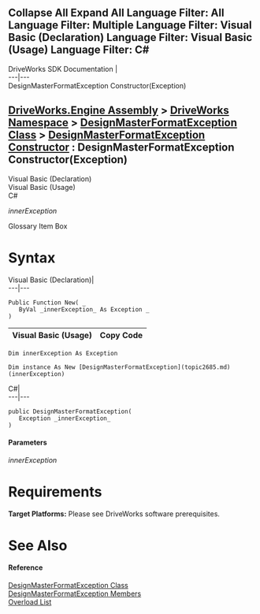 Collapse All Expand All Language Filter: All  Language Filter: Multiple  Language Filter: Visual Basic (Declaration) Language Filter: Visual Basic (Usage) Language Filter: C#  
---  
DriveWorks SDK Documentation  |   
---|---  
DesignMasterFormatException Constructor(Exception)   
  
[DriveWorks.Engine Assembly](topic2156.md) > [DriveWorks Namespace](topic2159.md) > [DesignMasterFormatException Class](topic2685.md) > [DesignMasterFormatException Constructor](topic2691.md) : DesignMasterFormatException Constructor(Exception)  
---  
  
Visual Basic (Declaration)    
Visual Basic (Usage)    
C# 

_innerException_
    

Glossary Item Box

# Syntax

Visual Basic (Declaration)|   
---|---  
      
    
    Public Function New( _
       ByVal _innerException_ As Exception _
    )  
  
Visual Basic (Usage)| Copy Code  
---|---  
      
    
    Dim innerException As Exception
     
    Dim instance As New [DesignMasterFormatException](topic2685.md)(innerException)  
  
C#|   
---|---  
      
    
    public DesignMasterFormatException( 
       Exception _innerException_
    )  
  
#### Parameters

 _innerException_
    

# Requirements

**Target Platforms:** Please see DriveWorks software prerequisites.

# See Also

#### Reference

[DesignMasterFormatException Class](topic2685.md)   
[DesignMasterFormatException Members](topic2686.md)   
[Overload List](topic2691.md)


